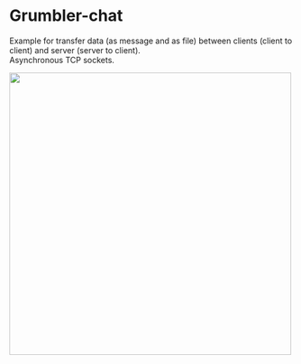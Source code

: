 # Grumbler-chat


Example for transfer data (as message and as file) between clients (client to client) and server (server to client).  
Asynchronous TCP sockets.




<img src="https://user-images.githubusercontent.com/30021708/150487405-46fef70c-894c-4ffb-a5a1-229e1dd5596e.png" style="width:500px"/>
